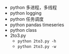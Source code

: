 * python 多进程，多线程
* python logging
* python 任务调度
* python pandas timeseries
* python class
* 2to3.py
	- `python 2to3.py -h`
	- `python 2to3.py -w`